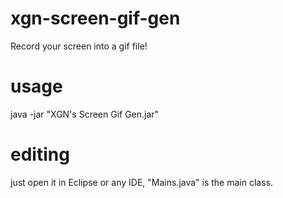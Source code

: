 # xgn-screen-gif-gen
Record your screen into a gif file!
# usage
java -jar "XGN's Screen Gif Gen.jar"
# editing
just open it in Eclipse or any IDE, "Mains.java" is the main class.
